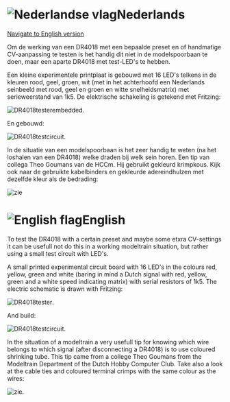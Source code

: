 # ![Nederlandse vlag](../../images/nl.gif)Nederlands

[Navigate to English version](#English)

Om de werking van een DR4018 met een bepaalde preset en of handmatige CV-aanpassing te testen is het handig dit niet in de modelspoorbaan te doen, maar een aparte DR4018 met test-LED's te hebben.

Een kleine experimentele printplaat is gebouwd met 16 LED's telkens in de kleuren rood, geel, groen, wit (met in het achterhoofd een Nederlands seinbeeld met rood, geel en groen en witte snelheidsmatrix) met serieweerstand van 1k5. De elektrische schakeling is getekend met Fritzing:

![DR4018testerembedded](./images/DR4018testerembedded.PNG).

En gebouwd:

![DR4018testcircuit](./images/DR4018testcircuit.jpg).

In de situatie van een modelspoorbaan is het zeer handig te weten (na het loshalen van een DR4018) welke draden bij welk sein horen. Een tip van collega Theo Goumans van de HCCm. Hij gebruikt gekleurd krimpkous. Kijk ook naar de gebruikte kabelbinders en gekleurde adereindhulzen met dezelfde kleur als de bedrading:

![zie](./images/DR4018_modeltrainsituation.jpg)

# ![English flag](../../images/gb.gif)English

To test the DR4018 with a certain preset and maybe some etxra CV-settings it can be usefull not do this in a working modeltrain situation, but rather using a small test circuit with LED's.

A small printed experimental circuit board with 16 LED's in the colours red, yellow, green and white (baring in mind a Dutch signal with red, yellow, green and a white speed indicating matrix) with serial resistors of 1k5. The electric schematic is drawn with Fritzing:

![DR4018tester](./images/DR4018testerembedded.PNG).

And build:


![DR4018testcircuit](./images/DR4018testcircuit.jpg).

In the situation of a modeltrain a very usefull tip for knowing which wire belongs to which signal (after disconnecting a DR4018) is to use coloured shrinking tube. This tip came from a college Theo Goumans from the Modeltrain Department of the Dutch Hobby Computer Club. Take also a look at the cable ties and coloured terminal crimps with the same colour as the wires:

![zie](./images/DR4018_modeltrainsituation.jpg).
